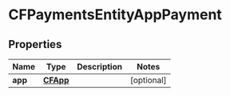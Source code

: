 

# CFPaymentsEntityAppPayment


## Properties

| Name | Type | Description | Notes |
|------------ | ------------- | ------------- | -------------|
|**app** | [**CFApp**](CFApp.md) |  |  [optional] |



